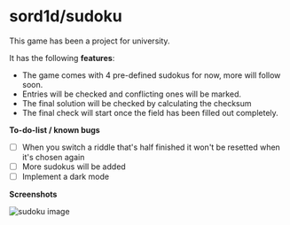 # sord1d/sudoku


This game has been a project for university.

It has the following **features**:
 
- The game comes with 4 pre-defined sudokus for now, more will follow soon. 
- Entries will be checked and conflicting ones will be marked. 
- The final solution will be checked by calculating the checksum
- The final check will start once the field has been filled out completely.

**To-do-list / known bugs**

 - [ ] When you switch a riddle that's half finished it won't be resetted when it's chosen again
 - [ ] More sudokus will be added
 - [ ] Implement a dark mode
 
 **Screenshots**
 
![sudoku image](https://sordiddev.eu/sudoku1.png)

